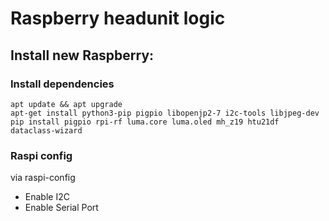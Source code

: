 # Raspberry headunit logic

## Install new Raspberry:


### Install dependencies

```
apt update && apt upgrade
apt-get install python3-pip pigpio libopenjp2-7 i2c-tools libjpeg-dev
pip install pigpio rpi-rf luma.core luma.oled mh_z19 htu21df dataclass-wizard
```

### Raspi config

via raspi-config
- Enable I2C
- Enable Serial Port

